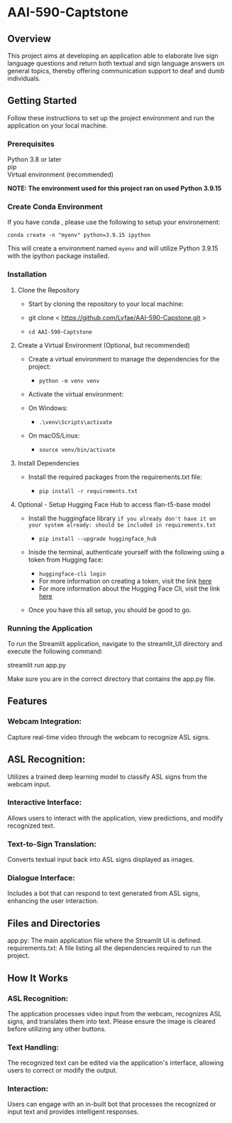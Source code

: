 # AAI-590-Captstone

## Overview
This project aims at developing an application able to elaborate live sign language questions and return both textual and sign language answers on general topics, thereby offering communication support to deaf and dumb individuals.

## Getting Started
Follow these instructions to set up the project environment and run the application on your local machine.


### Prerequisites
Python 3.8 or later  
pip  
Virtual environment (recommended)

**NOTE: The environment used for this project ran on used Python 3.9.15**

### Create Conda Environment
If you have conda , please use the following to setup your environement:

```
conda create -n "myenv" python=3.9.15 ipython
```

This will create a environment named `myenv` and will utilize Python 3.9.15 with the ipython package installed. 

### Installation

1. Clone the Repository
    - Start by cloning the repository to your local machine:

    - git clone < https://github.com/Lyfae/AAI-590-Capstone.git >
    - ``cd AAI-590-Captstone``

2. Create a Virtual Environment (Optional, but recommended)
    - Create a virtual environment to manage the dependencies for the project:
        - ``python -m venv venv``

    - Activate the virtual environment:

    - On Windows:
        - ``.\venv\Scripts\activate``

    - On macOS/Linux:
        - ``source venv/bin/activate``

3. Install Dependencies 

    - Install the required packages from the requirements.txt file:

        - ``pip install -r requirements.txt``

4. Optional - Setup Hugging Face Hub to access flan-t5-base model

    - Install the huggingface library `if you already don't have it on your system already: should be included in requirements.txt`

        - ``pip install --upgrade huggingface_hub``
    - Inisde the terminal, authenticate yourself with the following using a token from Hugging face:
        - ``huggingface-cli login``
        - For more information on creating a token, visit the link [here](https://huggingface.co/docs/hub/en/security-tokens)
        - For more information about the Hugging Face Cli, visit the link [here](https://huggingface.co/docs/huggingface_hub/en/quick-start)

    - Once you have this all setup, you should be good to go.

### Running the Application
To run the Streamlit application, navigate to the streamlit_UI directory and execute the following command:

streamlit run app.py

Make sure you are in the correct directory that contains the app.py file.


## Features

### Webcam Integration: 
Capture real-time video through the webcam to recognize ASL signs.
## ASL Recognition: 
Utilizes a trained deep learning model to classify ASL signs from the webcam input.
### Interactive Interface: 
Allows users to interact with the application, view predictions, and modify recognized text.
### Text-to-Sign Translation: 
Converts textual input back into ASL signs displayed as images.
### Dialogue Interface: 
Includes a bot that can respond to text generated from ASL signs, enhancing the user interaction.

## Files and Directories
app.py: The main application file where the Streamlit UI is defined.
requirements.txt: A file listing all the dependencies required to run the project.

## How It Works
### ASL Recognition: 
The application processes video input from the webcam, recognizes ASL signs, and translates them into text. Please ensure the image is cleared before utilizing any other buttons. 
### Text Handling: 
The recognized text can be edited via the application's interface, allowing users to correct or modify the output.
### Interaction: 
Users can engage with an in-built bot that processes the recognized or input text and provides intelligent responses.
